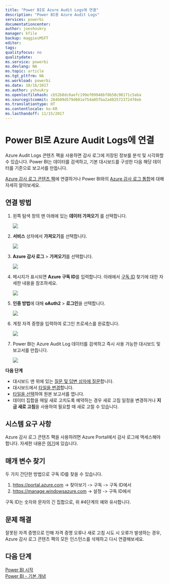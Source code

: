 ```yaml
---
title: "Power BI로 Azure Audit Logs에 연결"
description: "Power BI용 Azure Audit Logs"
services: powerbi
documentationcenter: 
author: joeshoukry
manager: kfile
backup: maggiesMSFT
editor: 
tags: 
qualityfocus: no
qualitydate: 
ms.service: powerbi
ms.devlang: NA
ms.topic: article
ms.tgt_pltfrm: NA
ms.workload: powerbi
ms.date: 10/16/2017
ms.author: yshoukry
ms.openlocfilehash: cb52b8dc6aefc199ef09946bf8b58c98171c5aba
ms.sourcegitcommit: 284b09d579d601e754a05fba2a4025723724f8eb
ms.translationtype: HT
ms.contentlocale: ko-KR
ms.lasthandoff: 11/15/2017
---
```

# <a name="connect-to-azure-audit-logs-with-power-bi"></a>Power BI로 Azure Audit Logs에 연결
Azure Audit Logs 콘텐츠 팩을 사용하면 감사 로그에 저장된 정보를 분석 및 시각화할 수 있습니다. Power BI는 데이터를 검색하고, 기본 대시보드를 구성한 다음 해당 데이터를 기준으로 보고서를 만듭니다.

[Azure 감사 로그 콘텐츠 팩](https://app.powerbi.com/getdata/services/azure-audit-logs)에 연결하거나 Power BI와의 [Azure 감사 로그 통합](https://powerbi.microsoft.com/integrations/azure-audit-logs)에 대해 자세히 알아보세요.

## <a name="how-to-connect"></a>연결 방법
1. 왼쪽 탐색 창의 맨 아래에 있는 **데이터 가져오기** 를 선택합니다.  
   
    ![](media/service-connect-to-azure-audit-logs/getdata.png)
2. **서비스** 상자에서 **가져오기**를 선택합니다.  
   
    ![](media/service-connect-to-azure-audit-logs/services.png) 
3. **Azure 감사 로그** > **가져오기**를 선택합니다.  
   
   ![](media/service-connect-to-azure-audit-logs/azureauditlogs.png)
4. 메시지가 표시되면 **Azure 구독 ID**를 입력합니다. 아래에서 [구독 ID](#FindingParams) 찾기에 대한 자세한 내용을 참조하세요.   
   
    ![](media/service-connect-to-azure-audit-logs/parameters.png)
5. **인증 방법**에 대해 **oAuth2** \> **로그인**을 선택합니다.
   
    ![](media/service-connect-to-azure-audit-logs/creds.png)
6. 계정 자격 증명을 입력하여 로그인 프로세스를 완료합니다.
   
    ![](media/service-connect-to-azure-audit-logs/login.png)
7. Power BI는 Azure Audit Log 데이터를 검색하고 즉시 사용 가능한 대시보드 및 보고서를 만듭니다. 
   
    ![](media/service-connect-to-azure-audit-logs/dashboard.png)

**다음 단계**

* 대시보드 맨 위에 있는 [질문 및 답변 상자에 질문](service-q-and-a.md)합니다.
* 대시보드에서 [타일을 변경](service-dashboard-edit-tile.md)합니다.
* [타일을 선택](service-dashboard-tiles.md)하여 원본 보고서를 엽니다.
* 데이터 집합을 매일 새로 고치도록 예약하는 경우 새로 고침 일정을 변경하거나 **지금 새로 고침**을 사용하여 필요할 때 새로 고칠 수 있습니다.

## <a name="system-requirements"></a>시스템 요구 사항
Azure 감사 로그 콘텐츠 팩을 사용하려면 Azure Portal에서 감사 로그에 액세스해야 합니다. 자세한 내용은 [여기](https://azure.microsoft.com/en-us/documentation/articles/insights-debugging-with-events/)에 있습니다.

<a name="FindingParams"></a>

## <a name="finding-parameters"></a>매개 변수 찾기
두 가지 간단한 방법으로 구독 ID를 찾을 수 있습니다.

1. https://portal.azure.com -&gt; 찾아보기 -&gt; 구독 -&gt; 구독 ID에서
2. https://manage.windowsazure.com -&gt; 설정  -&gt; 구독 ID에서

구독 ID는 숫자와 문자의 긴 집합으로, 위 \#4단계의 예와 유사합니다. 

## <a name="troubleshooting"></a>문제 해결
잘못된 자격 증명으로 인해 자격 증명 오류나 새로 고침 시도 시 오류가 발생하는 경우, Azure 감사 로그 콘텐츠 팩의 모든 인스턴스를 삭제하고 다시 연결해보세요.

## <a name="next-steps"></a>다음 단계
[Power BI 시작](service-get-started.md)  
[Power BI - 기본 개념](service-basic-concepts.md)  

